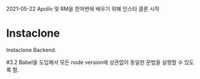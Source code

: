 2021-05-22 
Apollo 및 RM을 한꺼번에 배우기 위해 인스타 클론 시작 

# Instaclone 

Instaclone Backend. 

#3.2 Babel을 도입해서 모든 node version에 상관없이 동일한 문법을 실행할 수 있도록 함. 